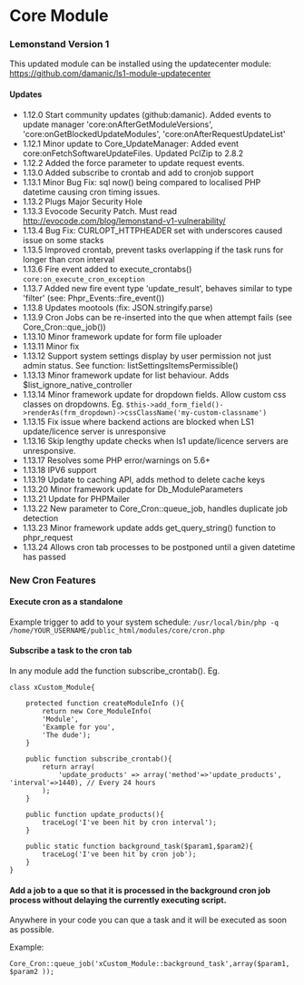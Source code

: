 # Core Module

### Lemonstand Version 1
This updated module can be installed using the updatecenter module: https://github.com/damanic/ls1-module-updatecenter

#### Updates
- 1.12.0 Start community updates (github:damanic). Added events to update manager 'core:onAfterGetModuleVersions', 'core:onGetBlockedUpdateModules', 'core:onAfterRequestUpdateList'
- 1.12.1 Minor update to Core_UpdateManager: Added event core:onFetchSoftwareUpdateFiles. Updated PclZip to 2.8.2
- 1.12.2 Added the force parameter to update request events.
- 1.13.0 Added subscribe to crontab and add to cronjob support
- 1.13.1 Minor Bug Fix: sql now() being compared to localised PHP datetime causing cron timing issues.
- 1.13.2 Plugs Major Security Hole
- 1.13.3 Evocode Security Patch. Must read http://evocode.com/blog/lemonstand-v1-vulnerability/
- 1.13.4 Bug Fix: CURLOPT_HTTPHEADER set with underscores caused issue on some stacks
- 1.13.5 Improved crontab, prevent tasks overlapping if the task runs for longer than cron interval
- 1.13.6 Fire event added to execute_crontabs() `core:on_execute_cron_exception`
- 1.13.7 Added new fire event type 'update_result', behaves similar to type 'filter' (see: Phpr_Events::fire_event())
- 1.13.8 Updates mootools (fix: JSON.stringify.parse)
- 1.13.9 Cron Jobs can be re-inserted into the que when attempt fails (see Core_Cron::que_job())
- 1.13.10 Minor framework update for form file uploader
- 1.13.11 Minor fix
- 1.13.12 Support system settings display by user permission not just admin status.  See function: listSettingsItemsPermissible()
- 1.13.13 Minor framework update for list behaviour. Adds $list_ignore_native_controller
- 1.13.14 Minor framework update for dropdown fields.  Allow custom css classes on dropdowns. Eg. `$this->add_form_field()->renderAs(frm_dropdown)->cssClassName('my-custom-classname')`
- 1.13.15 Fix issue where backend actions are blocked when LS1 update/licence server is unresponsive
- 1.13.16 Skip lengthy update checks when ls1 update/licence servers are unresponsive.
- 1.13.17 Resolves some PHP error/warnings on 5.6+
- 1.13.18 IPV6 support
- 1.13.19 Update to caching API, adds method to delete cache keys
- 1.13.20 Minor framework update for Db_ModuleParameters
- 1.13.21 Update for PHPMailer
- 1.13.22 New parameter to Core_Cron::queue_job, handles duplicate job detection
- 1.13.23 Minor framework update adds get_query_string() function to phpr_request
- 1.13.24 Allows cron tab processes to be postponed until a given datetime has passed

### New Cron Features
#### Execute cron as a standalone
Example trigger to add to your system schedule: `/usr/local/bin/php -q /home/YOUR_USERNAME/public_html/modules/core/cron.php`
#### Subscribe a task to the cron tab
In any module add the function subscribe_crontab(). Eg.

```
class xCustom_Module{

	protected function createModuleInfo (){
		return new Core_ModuleInfo(
		'Module',
		'Example for you',
		'The dude');
	}

	public function subscribe_crontab(){
		return array(
			'update_products' => array('method'=>'update_products', 'interval'=>1440), // Every 24 hours
		);
	}
	
	public function update_products(){
		traceLog('I've been hit by cron interval');
	}
	
	public static function background_task($param1,$param2){
		traceLog('I've been hit by cron job');
	}
}
```

#### Add a job to a que so that it is processed in the background cron job process without delaying the currently executing script.
Anywhere in your code you can que a task and it will be executed as soon as possible. 

Example:

`Core_Cron::queue_job('xCustom_Module::background_task',array($param1, $param2 ));`

